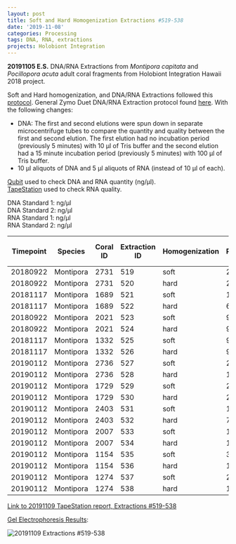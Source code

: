 ```yaml
---
layout: post
title: Soft and Hard Homogenization Extractions #519-538
date: '2019-11-08'
categories: Processing
tags: DNA, RNA, extractions
projects: Holobiont Integration
---
```


**20191105 E.S.**
DNA/RNA Extractions from *Montipora capitata* and *Pocillopora acuta* adult coral fragments from Holobiont Integration Hawaii 2018 project.  

Soft and Hard homogenization, and DNA/RNA Extractions followed this [protocol](https://github.com/emmastrand/EmmaStrand_Notebook/blob/master/_posts/2019-06-05-Soft-and-Hard-Homogenization-Protocol.md). General Zymo Duet DNA/RNA Extraction protocol found [here](https://github.com/emmastrand/EmmaStrand_Notebook/blob/master/_posts/2019-05-31-Zymo-Duet-RNA-DNA-Extraction-Protocol.md). With the following changes:  
- DNA: The first and second elutions were spun down in separate microcentrifuge tubes to compare the quantity and quality between the first and second elution. The first elution had no incubation period (previously 5 minutes) with 10 μl of Tris buffer and the second elution had a 15 minute incubation period (previously 5 minutes) with 100 μl of Tris buffer.  
- 10 μl aliquots of DNA and 5 μl aliquots of RNA (instead of 10 μl of each).  


[Qubit](https://github.com/emmastrand/EmmaStrand_Notebook/blob/master/_posts/2019-05-31-Qubit-Protocol.md) used to check DNA and RNA quantity (ng/μl).  
[TapeStation](https://github.com/emmastrand/EmmaStrand_Notebook/blob/master/_posts/2019-05-31-TapeStation-Protocol.md) used to check RNA quality.

DNA Standard 1:  ng/μl  
DNA Standard 2:  ng/μl  
RNA Standard 1:  ng/μl  
RNA Standard 2:  ng/μl

| Timepoint | Species   | Coral ID | Extraction ID | Homogenization | DNA Reading 1 | DNA Reading 2 | Average DNA ng/μl | RNA Reading 1 | RNA Reading 2 | Average RNA ng/μl | RIN |
|-----------|-----------|----------|---------------|----------------|---------------|---------------|-------------------|---------------|---------------|-------------------|-----|
| 20180922  | Montipora | 2731     | 519           | soft           | 21.4          | 21.2          | 21.3              | 23.4          | 23.4          | 23.4              | 8.4 |
| 20180922  | Montipora | 2731     | 520           | hard           | 25            | 24.8          | 24.9              | 15.8          | 15.8          | 15.8              | NA  |
| 20181117  | Montipora | 1689     | 521           | soft           | 10.3          | 10.3          | 10.3              | **            | **            | **                | 8.6 |
| 20181117  | Montipora | 1689     | 522           | hard           | 6.34          | 6.3           | 6.32              | **            | **            | **                | NA  |
| 20180922  | Montipora | 2021     | 523           | soft           | 9.88          | 9.74          | 9.81              | 14.8          | 14.8          | 14.8              | 8.6 |
| 20180922  | Montipora | 2021     | 524           | hard           | 9.68          | 9.66          | 9.67              | 10.8          | 11            | 10.9              | NA  |
| 20181117  | Montipora | 1332     | 525           | soft           | 9             | 8.98          | 8.99              | 14.8          | 14.8          | 14.8              | **  |
| 20181117  | Montipora | 1332     | 526           | hard           | 9.82          | 9.76          | 9.79              | **            | **            | **                | NA  |
| 20190112  | Montipora | 2736     | 527           | soft           | 20.6          | 20.4          | 20.5              | 20            | 20            | 20                | 8.3 |
| 20190112  | Montipora | 2736     | 528           | hard           | 11.3          | 11.2          | 11.25             | 13.8          | 14            | 13.9              | NA  |
| 20190112  | Montipora | 1729     | 529           | soft           | 28.8          | 28.8          | 28.8              | 23            | 23.2          | 23.1              | 9.1 |
| 20190112  | Montipora | 1729     | 530           | hard           | 20            | 19.9          | 19.95             | 14.8          | 14.8          | 14.8              | NA  |
| 20190112  | Montipora | 2403     | 531           | soft           | 10.1          | 10            | 10.05             | 12.8          | 13            | 12.9              | 9.2 |
| 20190112  | Montipora | 2403     | 532           | hard           | 7.3           | 7.28          | 7.29              | 10.2          | 10.2          | 10.2              | NA  |
| 20190112  | Montipora | 2007     | 533           | soft           | 18            | 17.9          | 17.95             | 11.4          | 11.6          | 11.5              | 9   |
| 20190112  | Montipora | 2007     | 534           | hard           | 12.2          | 12.2          | 12.2              | 15.4          | 15.6          | 15.5              | NA  |
| 20190112  | Montipora | 1154     | 535           | soft           | 33.6          | 33.4          | 33.5              | 16.8          | 16.8          | 16.8              | 8.8 |
| 20190112  | Montipora | 1154     | 536           | hard           | 13.2          | 13.1          | 13.15             | 12.6          | 12.6          | 12.6              | NA  |
| 20190112  | Montipora | 1274     | 537           | soft           | 28.2          | 28            | 28.1              | 22.6          | 22.6          | 22.6              | 8.9 |
| 20190112  | Montipora | 1274     | 538           | hard           | 19.9          | 19.8          | 19.85             | 13.2          | 13.4          | 13.3              | NA  |

[Link to 20191109 TapeStation report, Extractions #519-538](https://github.com/emmastrand/EmmaStrand_Notebook/blob/master/TapeStation/2019-11-08%20-%2012.02.42.pdf)

[Gel Electrophoresis Results](https://github.com/emmastrand/EmmaStrand_Notebook/blob/master/_posts/2019-07-16-Gel-Electrophoresis-Protocol.md):

![20191109 Extractions #519-538]()

